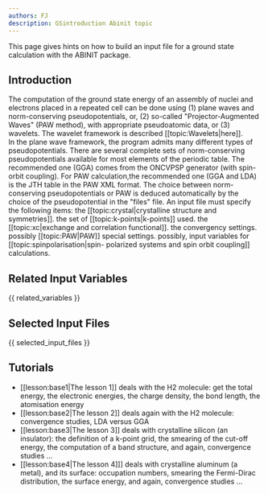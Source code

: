 ```yaml
---
authors: FJ
description: GSintroduction Abinit topic
---
```

<!--
This file is automatically generated by mksite.py. All changes will be lost.
Change the input yaml files or the python code
-->

This page gives hints on how to build an input file for a ground state calculation with the ABINIT package.

## Introduction

The computation of the ground state energy of an assembly of nuclei and
electrons placed in a repeated cell can be done using (1) plane waves and
norm-conserving pseudopotentials, or, (2) so-called "Projector-Augmented
Waves" (PAW method), with appropriate pseudoatomic data, or (3) wavelets. The
wavelet framework is described [[topic:Wavelets|here]].  
In the plane wave framework, the program admits many different types of
pseudopotentials. There are several complete sets of norm-conserving
pseudopotentials available for most elements of the periodic table. The
recommended one (GGA) comes from the ONCVPSP generator (with spin-orbit
coupling). For PAW calculation,the recommended one (GGA and LDA) is the JTH
table in the PAW XML format. The choice between norm-conserving
pseudopotentials or PAW is deduced automatically by the choice of the
pseudopotential in the "files" file. An input file must specify the following
items: the [[topic:crystal|crystalline structure and symmetries]]. the set of
[[topic:k-points|k-points]] used. the [[topic:xc|exchange and correlation
functional]]. the convergency settings. possibly [[topic:PAW|PAW]] special
settings. possibly, input variables for [[topic:spinpolarisation|spin-
polarized systems and spin orbit coupling]] calculations.



## Related Input Variables

{{ related_variables }}

## Selected Input Files

{{ selected_input_files }}

## Tutorials

* [[lesson:base1|The lesson 1]] deals with the H2 molecule: get the total energy, the electronic energies, the charge density, the bond length, the atomisation energy 
* [[lesson:base2|The lesson 2]] deals again with the H2 molecule: convergence studies, LDA versus GGA 
* [[lesson:base3|The lesson 3]] deals with crystalline silicon (an insulator): the definition of a k-point grid, the smearing of the cut-off energy, the computation of a band structure, and again, convergence studies ...
* [[lesson:base4|The lesson 4]]] deals with crystalline aluminum (a metal), and its surface: occupation numbers, smearing the Fermi-Dirac distribution, the surface energy, and again, convergence studies ...

